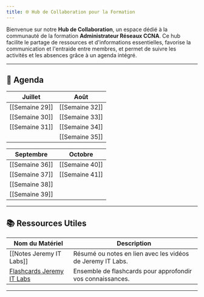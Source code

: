 ```yaml
---
title: 🌐 Hub de Collaboration pour la Formation
---
```


Bienvenue sur notre **Hub de Collaboration**, un espace dédié à la communauté de la formation **Administrateur Réseaux CCNA**. Ce hub facilite le partage de ressources et d'informations essentielles, favorise la communication et l'entraide entre membres, et permet de suivre les activités et les absences grâce à un agenda intégré.

---

## 📅 Agenda

| **Juillet**    | **Août**       |
| -------------- | -------------- |
| [[Semaine 29]] | [[Semaine 32]] |
| [[Semaine 30]] | [[Semaine 33]] |
| [[Semaine 31]] | [[Semaine 34]] |
|                | [[Semaine 35]] |

| **Septembre**  | Octobre        |
| -------------- | -------------- |
| [[Semaine 36]] | [[Semaine 40]] |
| [[Semaine 37]] | [[Semaine 41]] |
| [[Semaine 38]] |                |
| [[Semaine 39]] |                |


---

## 📚 Ressources Utiles

| Nom du Matériel                                                                                                   | Description                                                |
| ----------------------------------------------------------------------------------------------------------------- | ---------------------------------------------------------- |
| [[Notes Jeremy IT Labs]]                                                                                          | Résumé ou notes en lien avec les vidéos de Jeremy IT Labs. |
| [Flashcards Jeremy IT Labs](https://drive.google.com/drive/folders/1qtS7knmkfdfNbHV_4RHXeIjFYk2rnRqq?usp=sharing) | Ensemble de flashcards pour approfondir vos connaissances. |

---
